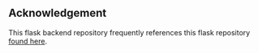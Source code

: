 ## Acknowledgement

This flask backend repository frequently references this flask repository [found here](https://github.com/nighthawkcoders/flask_portfolio).